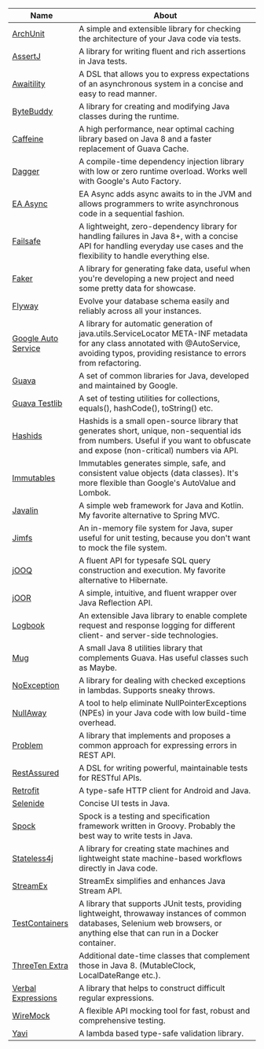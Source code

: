 | Name                                                         | About                                                        |
| ------------------------------------------------------------ | ------------------------------------------------------------ |
| [ArchUnit](https://github.com/TNG/ArchUnit)                  | A simple and extensible library for checking the architecture of your Java code via tests. |
| [AssertJ](https://github.com/assertj/assertj-core)           | A library for writing fluent and rich assertions in Java tests. |
| [Awaitility](https://github.com/awaitility/awaitility)       | A DSL that allows you to express expectations of an asynchronous system in a concise and easy to read manner. |
| [ByteBuddy](https://bytebuddy.net/)                          | A library for creating and modifying Java classes during the runtime. |
| [Caffeine](https://github.com/ben-manes/caffeine)            | A high performance, near optimal caching library based on Java 8 and a faster replacement of Guava Cache. |
| [Dagger](https://dagger.dev/)                                | A compile-time dependency injection library with low or zero runtime overload. Works well with Google's Auto Factory. |
| [EA Async](https://github.com/electronicarts/ea-async)       | EA Async adds async awaits to in the JVM and allows programmers to write asynchronous code in a sequential fashion. |
| [Failsafe](https://github.com/jhalterman/failsafe)           | A lightweight, zero-dependency library for handling failures in Java 8+, with a concise API for handling everyday use cases and the flexibility to handle everything else. |
| [Faker](https://github.com/DiUS/java-faker)                  | A library for generating fake data, useful when you're developing a new project and need some pretty data for showcase. |
| [Flyway](https://github.com/flyway/flyway)                   | Evolve your database schema easily and reliably across all your instances. |
| [Google Auto Service](https://github.com/google/auto/tree/master/service) | A library for automatic generation of java.utils.ServiceLocator META-INF metadata for any class annotated with @AutoService, avoiding typos, providing resistance to errors from refactoring. |
| [Guava](https://guava.dev/)                                  | A set of common libraries for Java, developed and maintained by Google. |
| [Guava Testlib](https://github.com/google/guava/tree/master/guava-testlib) | A set of testing utilities for collections, equals(), hashCode(), toString() etc. |
| [Hashids](https://hashids.org/)                              | Hashids is a small open-source library that generates short, unique, non-sequential ids from numbers. Useful if you want to obfuscate and expose (non-critical) numbers via API. |
| [Immutables](https://immutables.github.io/)                  | Immutables generates simple, safe, and consistent value objects (data classes). It's more flexible than Google's AutoValue and Lombok. |
| [Javalin](https://javalin.io/)                               | A simple web framework for Java and Kotlin. My favorite alternative to Spring MVC. |
| [Jimfs](https://github.com/google/jimfs)                     | An in-memory file system for Java, super useful for unit testing, because you don't want to mock the file system. |
| [jOOQ](https://jooq.org/)                                    | A fluent API for typesafe SQL query construction and execution. My favorite alternative to Hibernate. |
| [jOOR](https://github.com/jOOQ/jOOR)                         | A simple, intuitive, and fluent wrapper over Java Reflection API. |
| [Logbook](https://github.com/zalando/logbook)                | An extensible Java library to enable complete request and response logging for different client- and server-side technologies. |
| [Mug](https://github.com/google/mug)                         | A small Java 8 utilities library that complements Guava. Has useful classes such as Maybe. |
| [NoException](https://noexception.machinezoo.com/)           | A library for dealing with checked exceptions in lambdas. Supports sneaky throws. |
| [NullAway](https://github.com/uber/NullAway)                 | A tool to help eliminate NullPointerExceptions (NPEs) in your Java code with low build-time overhead. |
| [Problem](https://github.com/zalando/problem)                | A library that implements and proposes a common approach for expressing errors in REST API. |
| [RestAssured](https://github.com/rest-assured/rest-assured)  | A DSL for writing powerful, maintainable tests for RESTful APIs. |
| [Retrofit](https://square.github.io/retrofit)                | A type-safe HTTP client for Android and Java.                |
| [Selenide](https://selenide.org/)                            | Concise UI tests in Java.                                    |
| [Spock](https://spockframework.org/)                         | Spock is a testing and specification framework written in Groovy. Probably the best way to write tests in Java. |
| [Stateless4j](https://github.com/stateless4j/stateless4j)    | A library for creating state machines and lightweight state machine-based workflows directly in Java code. |
| [StreamEx](https://github.com/amaembo/streamex)              | StreamEx simplifies and enhances Java Stream API.            |
| [TestContainers](https://testcontainers.org/)                | A library that supports JUnit tests, providing lightweight, throwaway instances of common databases, Selenium web browsers, or anything else that can run in a Docker container. |
| [ThreeTen Extra](https://www.threeten.org/threeten-extra)    | Additional date-time classes that complement those in Java 8. (MutableClock, LocalDateRange etc.). |
| [Verbal Expressions](https://github.com/VerbalExpressions/JavaVerbalExpressions) | A library that helps to construct difficult regular expressions. |
| [WireMock](https://github.com/tomakehurst/wiremock)          | A flexible API mocking tool for fast, robust and comprehensive testing. |
| [Yavi](https://github.com/making/yavi)                       | A lambda based type-safe validation library.                 |